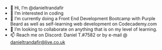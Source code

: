 - 👋 Hi, I’m @danieltrandafir
- 👀 I’m interested in coding
- 🌱 I’m currently doing a Front End Development Bootcamp with Purple Beard as well as self-learning web development on Codecademy.com
- 💞️ I’m looking to collaborate on anything that is on my level of learning.
- 📫 Reach me on Discord: Daniel T.#7582 or by e-mail @ danieltrandafir@live.co.uk

<!---
danieltrandafir/danieltrandafir is a ✨ special ✨ repository because its `README.md` (this file) appears on your GitHub profile.
You can click the Preview link to take a look at your changes.
--->
